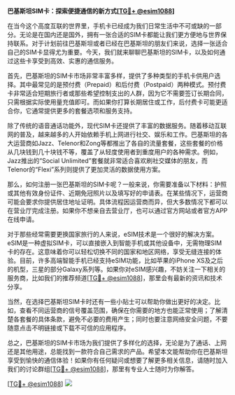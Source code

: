 **巴基斯坦SIM卡：探索便捷通信的新方式[[TG💪+ @esim1088](https://t.me/s/esim1088)]**

在当今这个高度互联的世界里，手机卡已经成为我们日常生活中不可或缺的一部分。无论是在国内还是国外，拥有一张合适的SIM卡都能让我们更方便地与世界保持联系。对于计划前往巴基斯坦或者已经在巴基斯坦的朋友们来说，选择一张适合自己的SIM卡显得尤为重要。今天，我们就来聊聊巴基斯坦的SIM卡，以及如何通过这些卡享受到高效、实惠的通信服务。

首先，巴基斯坦的SIM卡市场非常丰富多样，提供了多种类型的手机卡供用户选择。其中最常见的是预付费（Prepaid）和后付费（Postpaid）两种模式。预付费卡非常适合短期旅行者或那些希望控制支出的人群，因为它不需要签订长期合同，只需根据实际使用量充值即可。而如果你打算长期居住或工作，后付费卡可能更适合你，它通常提供更多的套餐选项和服务支持。

除了传统的语音通话功能外，现代SIM卡还提供了丰富的数据服务。随着移动互联网的普及，越来越多的人开始依赖手机上网进行社交、娱乐和工作。巴基斯坦的各大运营商如Jazz、Telenor和Zong等都推出了各自的流量套餐，这些套餐的价格从几块钱到几十块钱不等，覆盖了从轻度使用者到重度用户的各种需求。例如，Jazz推出的“Social Unlimited”套餐就非常适合喜欢刷社交媒体的朋友，而Telenor的“Flexi”系列则提供了更加灵活的数据使用方案。

那么，如何注册一张巴基斯坦的SIM卡呢？一般来说，你需要准备以下材料：护照或其他有效身份证件、近期免冠照片以及填写好的申请表。在某些情况下，运营商可能会要求你提供居住地址证明。具体流程因运营商而异，但大多数情况下都可以在营业厅完成注册。如果你不想亲自去营业厅，也可以通过官方网站或者官方APP在线申请。

对于那些经常需要更换国家旅行的人来说，eSIM技术是一个很好的解决方案。eSIM是一种虚拟SIM卡，可以直接嵌入到智能手机或其他设备中，无需物理SIM卡的存在。这意味着你可以轻松切换不同的国家和地区网络，享受无缝连接的体验。目前，许多高端智能手机已经支持eSIM功能，比如苹果的iPhone XS及之后的机型，三星的部分Galaxy系列等。如果你对eSIM感兴趣，不妨关注一下相关的服务商，比如我们的推荐频道[[TG💪+ @esim1088](https://t.me/s/esim1088)]，那里会有最新的资讯和技术分享。

当然，在选择巴基斯坦SIM卡时还有一些小贴士可以帮助你做出更好的决定。比如，查看不同运营商的信号覆盖范围，确保在你需要的地方也能正常使用；了解清楚各套餐的具体条款，避免不必要的费用产生；同时也要注意网络安全问题，不要随意点击不明链接或下载不可信的应用程序。

总之，巴基斯坦的SIM卡市场为我们提供了多样化的选择，无论是为了通话、上网还是其他用途，总能找到一款符合自己需求的产品。希望本文能帮助你在巴基斯坦享受到愉快的通信体验！如果你有任何疑问或想要了解更多相关信息，请随时加入我们的讨论群组[[TG💪+ @esim1088](https://t.me/s/esim1088)]，那里有专业人士随时为你解答。

[[TG💪+ @esim1088](https://t.me/s/esim1088)] ![](https://i.postimg.cc/4NQfJmqS/Snipaste-2025-05-13-00-14-12.png)